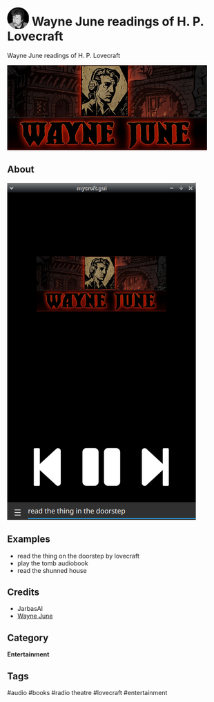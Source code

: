 # <img src='./res/icon/icon.png' card_color='#40DBB0' width='50' height='50' style='vertical-align:bottom'/> Wayne June readings of H. P. Lovecraft

Wayne June readings of H. P. Lovecraft

![](./ui/logo.png)

## About 

![](./gui.png)

## Examples 

- read the thing on the doorstep by lovecraft
- play the tomb audiobook
- read the shunned house

## Credits 
- JarbasAl
- [Wayne June](https://www.youtube.com/playlist?list=PL9C5Y9_z1PmYqy9EqoKBnjcPxMspWCkiX)


## Category
**Entertainment**

## Tags
#audio 
#books
#radio theatre
#lovecraft
#entertainment